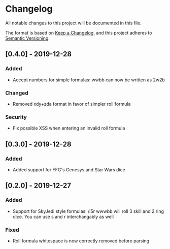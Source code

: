 # Changelog
All notable changes to this project will be documented in this file.

The format is based on [Keep a Changelog](https://keepachangelog.com/en/1.0.0/),
and this project adheres to [Semantic Versioning](https://semver.org/spec/v2.0.0.html).

## [0.4.0] - 2019-12-28
### Added
- Accept numbers for simple formulas: wwbb can now be written as 2w2b

### Changed

- Removed xdy+zda format in favor of simpler roll formula

### Security
- Fix possible XSS when entering an invalid roll formula

## [0.3.0] - 2019-12-28
### Added

- Added support for FFG's Genesys and Star Wars dice


## [0.2.0] - 2019-12-27

### Added

- Support for SkyJedi style formulas: /l5r wwwbb will roll 3 skill and 2 ring dice. You can use s and r interchangably as well

### Fixed

- Roll formula whitespace is now correctly removed before parsing